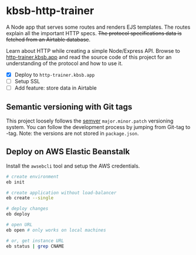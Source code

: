# kbsb-http-trainer

A Node app that serves some routes and renders EJS templates. The routes explain all the important HTTP specs. ~~The protocol specifications data is fetched from an Airtable database~~.

Learn about HTTP while creating a simple Node/Express API. Browse to [http-trainer.kbsb.app](https://http-trainer.kbsb.app) and read the source code of this project for an understanding of the protocol and how to use it.

- [X] Deploy to `http-trainer.kbsb.app`
- [ ] Setup SSL
- [ ] Add feature: store data in Airtable

## Semantic versioning with Git tags

This project loosely follows the [semver](https://semver.org/) `major.minor.patch` versioning system. You can follow the development process by jumping from Git-tag to -tag. Note: the versions are not stored in `package.json`.

## Deploy on AWS Elastic Beanstalk

Install the `awsebcli` tool and setup the AWS credentials.

```sh
# create environment
eb init

# create application without load-balancer
eb create --single

# deploy changes
eb deploy

# open URL
eb open # only works on local machines

# or, get instance URL
eb status | grep CNAME
```
